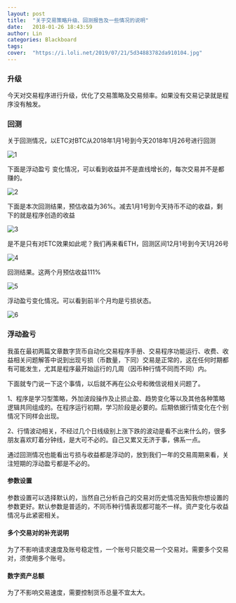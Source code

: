 ```yaml
---
layout: post
title:  "关于交易策略升级、回测报告及一些情况的说明"
date:   2018-01-26 18:43:59
author: Lin
categories: Blackboard
tags:
cover:  "https://i.loli.net/2019/07/21/5d34883782da910104.jpg"
---
```


### 升级

今天对交易程序进行升级，优化了交易策略及交易频率。如果没有交易记录就是程序没有触发。

### 回测

关于回测情况，以ETC对BTC从2018年1月1号到今天2018年1月26号进行回测

![1](https://i.loli.net/2019/07/22/5d348db24121a67582.png)

下面是浮动盈亏 变化情况，可以看到收益并不是直线增长的，每次交易并不是都赚的。

![2](https://i.loli.net/2019/07/22/5d348d74b3b6382541.png)

下面是本次回测结果，预估收益为36%。减去1月1号到今天持币不动的收益，剩下的就是程序创造的收益

![3](https://i.loli.net/2019/07/22/5d348d74a8e3738823.png)

是不是只有对ETC效果如此呢？我们再来看ETH，回测区间12月1号到今天1月26号

![4](https://i.loli.net/2019/07/22/5d348d74890ff22022.png)

回测结果。这两个月预估收益111%

![5](https://i.loli.net/2019/07/22/5d348d7478f1c12234.png)

浮动盈亏变化情况。可以看到前半个月均是亏损状态。

![6](https://i.loli.net/2019/07/22/5d348d749f7e145219.png)

### 浮动盈亏

我虽在最初两篇文章数字货币自动化交易程序手册、交易程序功能运行、收费、收益相关问题解答中说到出现亏损（币数量，下同）交易是正常的，这在任何时期都有可能发生，尤其是程序最开始运行的几周（因币种行情不同而不同）内。

下面就专门说一下这个事情，以后就不再在公众号和微信说相关问题了。

1、程序是学习型策略，外加波段操作及止损止盈、趋势变化等以及其他各种策略逻辑共同组成的。在程序运行初期，学习阶段是必要的。后期依据行情变化在个别情况下同样会出现。

2、行情波动相关，不经过几个日线级别上涨下跌的波动是看不出来什么的，很多朋友喜欢盯着分钟线，是大可不必的。自己又累又无济于事，佛系一点。



通过回测情况也能看出亏损与收益都是浮动的，放到我们一年的交易周期来看，关注短期的浮动盈亏都是不必的。



#### 参数设置

参数设置可以选择默认的，当然自己分析自己的交易对历史情况告知我你想设置的参数更好。默认参数是普适的，不同币种行情表现都可能不一样。资产变化与收益情况与此紧密相关。



#### 多个交易对的补充说明

为了不影响请求速度及账号稳定性，一个账号只能交易一个交易对。需要多个交易对，须使用多个账号。



#### 数字资产总额

为了不影响交易速度，需要控制货币总量不宜太大。